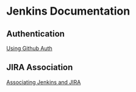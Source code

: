 # Jenkins Documentation

## Authentication
[Using Github Auth](https://wiki.jenkins.io/display/JENKINS/GitHub+OAuth+Plugin)

## JIRA Association
[Associating Jenkins and JIRA](https://www.agiletrailblazers.com/blog/how-to-make-your-scrum-master-happy-using-jira-integrations)
